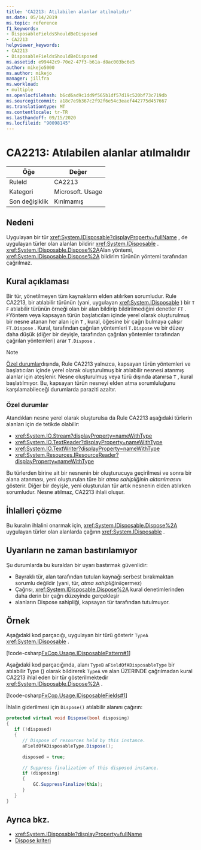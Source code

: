 ```yaml
---
title: 'CA2213: Atılabilen alanlar atılmalıdır'
ms.date: 05/14/2019
ms.topic: reference
f1_keywords:
- DisposableFieldsShouldBeDisposed
- CA2213
helpviewer_keywords:
- CA2213
- DisposableFieldsShouldBeDisposed
ms.assetid: e99442c9-70e2-47f3-b61a-d8ac003bc6e5
author: mikejo5000
ms.author: mikejo
manager: jillfra
ms.workload:
- multiple
ms.openlocfilehash: b6cd6ad9c1dd9f565b1df57d19c520bf73c719db
ms.sourcegitcommit: a18c7e9b367c2f92f6e54c3eaef442775d457667
ms.translationtype: MT
ms.contentlocale: tr-TR
ms.lasthandoff: 09/15/2020
ms.locfileid: "90098145"
---
```

# <a name="ca2213-disposable-fields-should-be-disposed"></a>CA2213: Atılabilen alanlar atılmalıdır

|Öğe|Değer|
|-|-|
|RuleId|CA2213|
|Kategori|Microsoft. Usage|
|Son değişiklik|Kırılmamış|

## <a name="cause"></a>Nedeni

Uygulayan bir tür <xref:System.IDisposable?displayProperty=fullName> , de uygulayan türler olan alanları bildirir <xref:System.IDisposable> . <xref:System.IDisposable.Dispose%2A>Alan yöntemi, <xref:System.IDisposable.Dispose%2A> bildirim türünün yöntemi tarafından çağrılmaz.

## <a name="rule-description"></a>Kural açıklaması

Bir tür, yönetilmeyen tüm kaynakların elden atılırken sorumludur. Rule CA2213, bir atılabilir türünün (yani, uygulayan <xref:System.IDisposable> ) bir `T` `F` atılabilir türünün örneği olan bir alan bildirip bildirilmediğini denetler `FT` . `F`Yöntem veya kapsayan türün başlatıcıları içinde yerel olarak oluşturulmuş bir nesne atanan her alan için `T` , kural, öğesine bir çağrı bulmaya çalışır `FT.Dispose` . Kural, tarafından çağrılan yöntemleri `T.Dispose` ve bir düzey daha düşük (diğer bir deyişle, tarafından çağrılan yöntemler tarafından çağrılan yöntemleri) arar `T.Dispose` .

> [!NOTE]
> [Özel durumlar](#special-cases)dışında, Rule CA2213 yalnızca, kapsayan türün yöntemleri ve başlatıcıları içinde yerel olarak oluşturulmuş bir atılabilir nesnesi atanmış alanlar için ateşlenir. Nesne oluşturulmuş veya türü dışında atanırsa `T` , kural başlatılmıyor. Bu, kapsayan türün nesneyi elden atma sorumluluğunu karşılamabileceği durumlarda paraziti azaltır.

### <a name="special-cases"></a>Özel durumlar

Atandıkları nesne yerel olarak oluşturulsa da Rule CA2213 aşağıdaki türlerin alanları için de tetikde olabilir:

- <xref:System.IO.Stream?displayProperty=nameWithType>
- <xref:System.IO.TextReader?displayProperty=nameWithType>
- <xref:System.IO.TextWriter?displayProperty=nameWithType>
- <xref:System.Resources.IResourceReader?displayProperty=nameWithType>

Bu türlerden birine ait bir nesnenin bir oluşturucuya geçirilmesi ve sonra bir alana atanması, yeni oluşturulan türe bir *atma sahipliğinin aktarılmasını* gösterir. Diğer bir deyişle, yeni oluşturulan tür artık nesnenin elden atılırken sorumludur. Nesne atılmaz, CA2213 ihlali oluşur.

## <a name="how-to-fix-violations"></a>İhlalleri çözme

Bu kuralın ihlalini onarmak için, <xref:System.IDisposable.Dispose%2A> uygulayan türler olan alanlarda çağırın <xref:System.IDisposable> .

## <a name="when-to-suppress-warnings"></a>Uyarıların ne zaman bastırılamıyor

Şu durumlarda bu kuraldan bir uyarı bastırmak güvenlidir:

- Bayraklı tür, alan tarafından tutulan kaynağı serbest bırakmaktan sorumlu değildir (yani, tür, *atma sahipliğini*içermez)
- Çağrısı, <xref:System.IDisposable.Dispose%2A> kural denetimlerinden daha derin bir çağrı düzeyinde gerçekleşir
- alanların Dispose sahipliği, kapsayan tür tarafından tutulmuyor.

## <a name="example"></a>Örnek

Aşağıdaki kod parçacığı, uygulayan bir türü gösterir `TypeA` <xref:System.IDisposable> .

[!code-csharp[FxCop.Usage.IDisposablePattern#1](../code-quality/codesnippet/CSharp/ca2213-disposable-fields-should-be-disposed_1.cs)]

Aşağıdaki kod parçacığında, alanı `TypeB` `aFieldOfADisposableType` bir atılabilir Type () olarak bildirerek `TypeA` ve alan ÜZERINDE çağrılmadan kural CA2213 ihlal eden bir tür gösterilmektedir <xref:System.IDisposable.Dispose%2A> .

[!code-csharp[FxCop.Usage.IDisposableFields#1](../code-quality/codesnippet/CSharp/ca2213-disposable-fields-should-be-disposed_2.cs)]

İhlalin giderilmesi için `Dispose()` atılabilir alanını çağırın:

```csharp
protected virtual void Dispose(bool disposing)
{
   if (!disposed)
   {
      // Dispose of resources held by this instance.
      aFieldOfADisposableType.Dispose();

      disposed = true;

      // Suppress finalization of this disposed instance.
      if (disposing)
      {
          GC.SuppressFinalize(this);
      }
   }
}
```

## <a name="see-also"></a>Ayrıca bkz.

- <xref:System.IDisposable?displayProperty=fullName>
- [Dispose kriteri](/dotnet/standard/design-guidelines/dispose-pattern)
